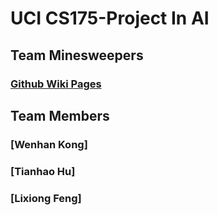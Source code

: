 # UCI CS175-Project In AI
## Team Minesweepers
### [Github Wiki Pages](https://wenhankong.github.io/Minesweepers/)
## Team Members
### [Wenhan Kong]
### [Tianhao Hu]
### [Lixiong Feng]
